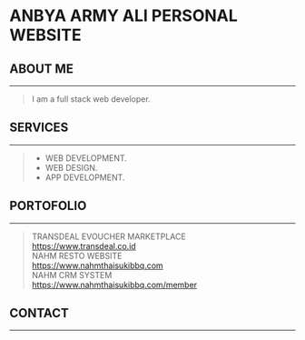 # ANBYA ARMY ALI PERSONAL WEBSITE

## ABOUT ME

---

> I am a full stack web developer.

## SERVICES

---
> - WEB DEVELOPMENT.
> - WEB DESIGN.
> - APP DEVELOPMENT.

## PORTOFOLIO

---
> TRANSDEAL EVOUCHER MARKETPLACE<br>
> <https://www.transdeal.co.id><br>
> NAHM RESTO WEBSITE<br>
> <https://www.nahmthaisukibbq.com><br>
> NAHM CRM SYSTEM<br>
> <https://www.nahmthaisukibbq.com/member>

## CONTACT

---




